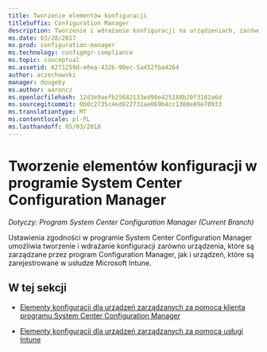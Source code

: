 ```yaml
---
title: Tworzenie elementów konfiguracji
titleSuffix: Configuration Manager
description: Tworzenie i wdrażanie konfiguracji na urządzeniach, zarówno zarządzanych przez program System Center Configuration Manager i zarejestrowane w usłudze Microsoft Intune.
ms.date: 03/28/2017
ms.prod: configuration-manager
ms.technology: configmgr-compliance
ms.topic: conceptual
ms.assetid: 6271259d-e0ea-432b-90ec-5a452fba4264
author: aczechowski
manager: dougeby
ms.author: aaroncz
ms.openlocfilehash: 12d3e9aefb25682133ed90e425188b20f3182a6d
ms.sourcegitcommit: 0b0c2735c4ed822731ae069b4cc1380e89e78933
ms.translationtype: MT
ms.contentlocale: pl-PL
ms.lasthandoff: 05/03/2018
---
```

# <a name="how-to-create-configuration-items-in-system-center-configuration-manager"></a>Tworzenie elementów konfiguracji w programie System Center Configuration Manager

*Dotyczy: Program System Center Configuration Manager (Current Branch)*

Ustawienia zgodności w programie System Center Configuration Manager umożliwia tworzenie i wdrażanie konfiguracji zarówno urządzenia, które są zarządzane przez program Configuration Manager, jak i urządzeń, które są zarejestrowane w usłudze Microsoft Intune.  

## <a name="in-this-section"></a>W tej sekcji  

-   [Elementy konfiguracji dla urządzeń zarządzanych za pomocą klienta programu System Center Configuration Manager](../../compliance/deploy-use/configuration-items-for-devices-managed-with-the-client.md)  

-   [Elementy konfiguracji dla urządzeń zarządzanych za pomocą usługi Intune](../../compliance/deploy-use/configuration-items-for-devices-managed-without-the-client.md)  
